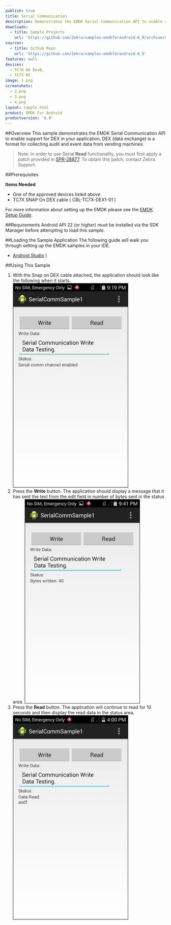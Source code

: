 ```yaml
---
publish: true
title: Serial Communication
description: Demonstrates the EMDK Serial Communication API to enable support for DEX (data exchange) in an application. DEX is a format for collecting audit and event data from vending machines.
downloads:
  - title: Sample Projects
    url: 'https://github.com/Zebra/samples-emdkforandroid-6_8/archive/master.zip'
sources:
  - title: Github Repo
    url: 'https://github.com/Zebra/samples-emdkforandroid-6_8'
features: null
devices:
  - TC70 KK RevB, 
  - TC75 KK
image: 1.png
screenshots:
  - 2.png
  - 3.png
  - 4.png
layout: sample.html
product: EMDK For Android
productversion: '6.9'
---
```



##Overview
This sample demonstrates the EMDK Serial Communication API to enable support for DEX in your application. DEX (data exchange) is a format for collecting audit and event data from vending machines.

>Note: In order to use Serial **Read** functionality, you must first apply a patch provided in [SPR-28877](https://spr.motorolasolutions.com/ViewSPR.aspx?sprID=28877). To obtain this patch, contact Zebra Support.

##Prerequisites

**Items Needed**
* One of the approved devices listed above
* TC7X SNAP On DEX cable ( CBL-TC7X-DEX1-01 )

For more information about setting up the EMDK please see the [EMDK Setup Guide](/emdk-for-android/6-9/guide/setup).



##Requirements
Android API 22 (or higher) must be installed via the SDK Manager before attempting to load this sample.

##Loading the Sample Application
The following guide will walk you through setting up the EMDK samples in your IDE.

* [Android Studio](/emdk-for-android/6-9/guide/emdksamples_androidstudio)
)

##Using This Sample
1. With the Snap on DEX cable attached, the application should look like the following when it starts.  
  ![img](3.png)  
2. Press the **Write** button. The application should display a message that it has sent the text from the edit field in number of bytes sent in the status area.
  ![img](2.png)    
3.  Press the **Read** button.  The application will continue to read for 10 seconds and then display the read data in the status area.
    ![img](4.png) 
  





















